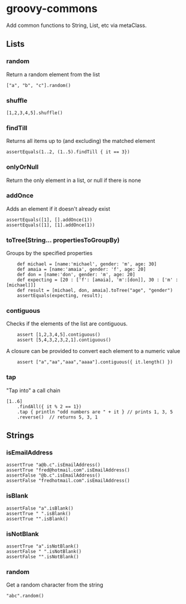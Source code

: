 groovy-commons
==============

Add common functions to String, List, etc via metaClass.

## Lists

### random

Return a random element from the list

    ["a", "b", "c"].random()

### shuffle

    [1,2,3,4,5].shuffle()

### findTill

Returns all items up to (and excluding) the matched element

    assertEquals(1..2, (1..5).findTill { it == 3})

### onlyOrNull

Return the only element in a list, or null if there is none

### addOnce

Adds an element if it doesn't already exist

    assertEquals([1], [].addOnce(1))
    assertEquals([1], [1].addOnce(1))

### toTree(String... propertiesToGroupBy)

Groups by the specified properties

        def michael = [name:'michael', gender: 'm', age: 30]
        def amaia = [name:'amaia', gender: 'f', age: 20]
        def don = [name:'don', gender: 'm', age: 20]
        def expecting = [20 : ['f': [amaia], 'm':[don]], 30 : ['m' : [michael]]]
        def result = [michael, don, amaia].toTree("age", "gender")
        assertEquals(expecting, result);

### contiguous

Checks if the elements of the list are contiguous. 

        assert [1,2,3,4,5].contiguous()
        assert [5,4,3,2,3,2,1].contiguous()

A closure can be provided to convert each element to a numeric value

        assert ["a","aa","aaa","aaaa"].contiguous({ it.length() })

### tap

"Tap into" a call chain

    [1..6]
        .findAll({ it % 2 == 1})
        .tap { println "odd numbers are " + it } // prints 1, 3, 5
        .reverse()  // returns 5, 3, 1

## Strings

### isEmailAddress

    assertTrue "a@b.c".isEmailAddress()
    assertTrue "fred@hotmail.com".isEmailAddress()
    assertFalse "@b.c".isEmailAddress()
    assertFalse "fredhotmail.com".isEmailAddress()

### isBlank

    assertFalse "a".isBlank()
    assertTrue " ".isBlank()
    assertTrue "".isBlank()

### isNotBlank

    assertTrue "a".isNotBlank()
    assertFalse " ".isNotBlank()
    assertFalse "".isNotBlank()

### random

Get a random character from the string

    "abc".random()

